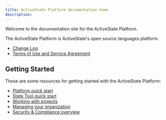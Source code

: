 ```yaml
---
title: ActiveState Platform documentation home
description: 
---
```


Welcome to the documentation site for the ActiveState Platform.

The ActiveState Platform is ActiveState's open source languages platform.

* [Change Log](/changes/)
* [Terms of Use and Service Agreement](/license/)

## Getting Started

These are some resources for getting started with the ActiveState Platform:

* [Platform quick start](/start)
* [State Tool quick start](/start/state-tool/)
* [Working with projects](/projects/)
* [Managing your organization](/organizations/)
* [Security & Compliance overview](/security/)

